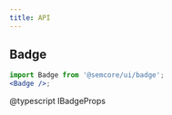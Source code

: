 ```yaml
---
title: API
---
```


## Badge

```jsx
import Badge from '@semcore/ui/badge';
<Badge />;
```

@typescript IBadgeProps
